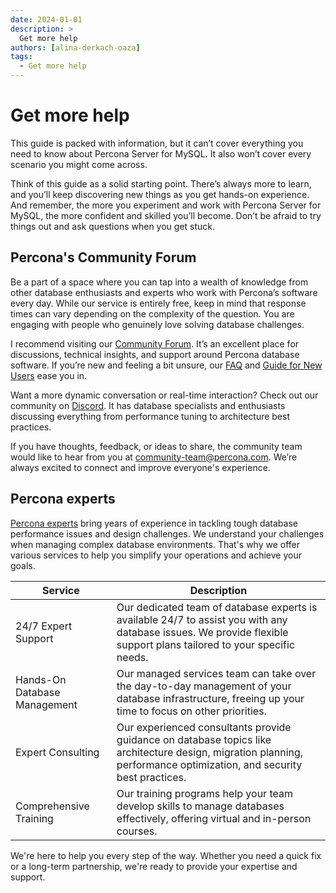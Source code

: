 ```yaml
---
date: 2024-01-01
description: >
  Get more help
authors: [alina-derkach-oaza]
tags:
  - Get more help
---
```


# Get more help

<!-- more -->

This guide is packed with information, but it can’t cover everything you need to know about Percona Server for MySQL. It also won’t cover every scenario you might come across.

Think of this guide as a solid starting point. There’s always more to learn, and you’ll keep discovering new things as you get hands-on experience. And remember, the more you experiment and work with Percona Server for MySQL, the more confident and skilled you’ll become. Don’t be afraid to try things out and ask questions when you get stuck.

## Percona's Community Forum

Be a part of a space where you can tap into a wealth of knowledge from other database enthusiasts and experts who work with Percona’s software every day. While our service is entirely free, keep in mind that response times can vary depending on the complexity of the question. You are engaging with people who genuinely love solving database challenges.

I recommend visiting our [Community Forum](https://forums.percona.com/t/welcome-to-perconas-community-forum/7). It’s an excellent place for discussions, technical insights, and support around Percona database software. If you’re new and feeling a bit unsure, our [FAQ](https://forums.percona.com/faq) and [Guide for New Users](https://forums.percona.com/t/faq-guide-for-new-users/8562) ease you in.

Want a more dynamic conversation or real-time interaction? Check out our community on [Discord](http://per.co.na/discord). It has database specialists and enthusiasts discussing everything from performance tuning to architecture best practices.

If you have thoughts, feedback, or ideas to share, the community team would like to hear from you at [community-team@percona.com](mailto:community-team@percona.com). We’re always excited to connect and improve everyone's experience.


## Percona experts

[Percona experts](https://www.percona.com/services/consulting) bring years of experience in tackling tough database performance issues and design challenges. We understand your challenges when managing complex database environments. That's why we offer various services to help you simplify your operations and achieve your goals.

| Service                    | Description                                                                                                                                                           |
|----------------------------|-----------------------------------------------------------------------------------------------------------------------------------------------------------------------|
| 24/7 Expert Support        | Our dedicated team of database experts is available 24/7 to assist you with any database issues. We provide flexible support plans tailored to your specific needs.   |
| Hands-On Database Management | Our managed services team can take over the day-to-day management of your database infrastructure, freeing up your time to focus on other priorities.               |
| Expert Consulting          | Our experienced consultants provide guidance on database topics like architecture design, migration planning, performance optimization, and security best practices.  |
| Comprehensive Training     | Our training programs help your team develop skills to manage databases effectively, offering virtual and in-person courses.                                          |

We're here to help you every step of the way. Whether you need a quick fix or a long-term partnership, we're ready to provide your expertise and support.

